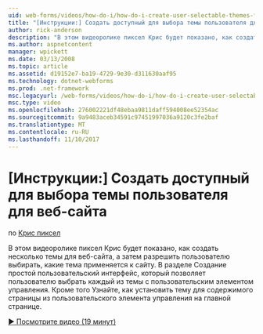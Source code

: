 ```yaml
---
uid: web-forms/videos/how-do-i/how-do-i-create-user-selectable-themes-for-a-web-site
title: "[Инструкции:] Создать доступный для выбора темы пользователя для веб-сайта | Документы Microsoft"
author: rick-anderson
description: "В этом видеоролике пиксел Крис будет показано, как создать несколько темы для веб-сайта, а затем разрешить пользователю выбирать, какие тема применяется к сайту. В разделе как..."
ms.author: aspnetcontent
manager: wpickett
ms.date: 03/13/2008
ms.topic: article
ms.assetid: d19152e7-ba19-4729-9e30-d311630aaf95
ms.technology: dotnet-webforms
ms.prod: .net-framework
msc.legacyurl: /web-forms/videos/how-do-i/how-do-i-create-user-selectable-themes-for-a-web-site
msc.type: video
ms.openlocfilehash: 276002221df48ebaa9811daff594008ee52354ac
ms.sourcegitcommit: 9a9483aceb34591c97451997036a9120c3fe2baf
ms.translationtype: MT
ms.contentlocale: ru-RU
ms.lasthandoff: 11/10/2017
---
```

<a name="how-do-i-create-user-selectable-themes-for-a-web-site"></a>[Инструкции:] Создать доступный для выбора темы пользователя для веб-сайта
====================
по [Крис пиксел](https://twitter.com/chrispels)

В этом видеоролике пиксел Крис будет показано, как создать несколько темы для веб-сайта, а затем разрешить пользователю выбирать, какие тема применяется к сайту. В разделе Создание простой пользовательский интерфейс, который позволяет пользователю выбрать каждый из темы с пользовательским элементом управления. Кроме того Узнайте, как установить тему для содержимого страницы из пользовательского элемента управления на главной странице.

[&#9654; Посмотрите видео (19 минут)](https://channel9.msdn.com/Blogs/ASP-NET-Site-Videos/how-do-i-create-user-selectable-themes-for-a-web-site)
